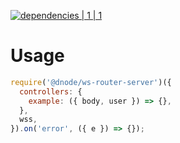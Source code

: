 [![dependencies | 1 | 1](https://img.shields.io/badge/dependencies-1%20|%201-blue.svg)](DEPENDENCIES.md)

# Usage

```javascript
require('@dnode/ws-router-server')({
  controllers: {
    example: ({ body, user }) => {},
  },
  wss,
}).on('error', ({ e }) => {});
```
